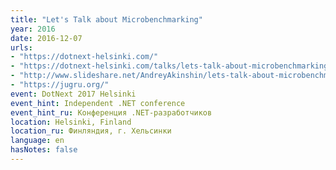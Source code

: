 ```yaml
---
title: "Let's Talk about Microbenchmarking"
year: 2016
date: 2016-12-07
urls:
- "https://dotnext-helsinki.com/"
- "https://dotnext-helsinki.com/talks/lets-talk-about-microbenchmarking/"
- "http://www.slideshare.net/AndreyAkinshin/lets-talk-about-microbenchmarking"
- "https://jugru.org/"
event: DotNext 2017 Helsinki
event_hint: Independent .NET conference
event_hint_ru: Конференция .NET-разработчиков
location: Helsinki, Finland
location_ru: Финляндия, г. Хельсинки
language: en
hasNotes: false
---
```

